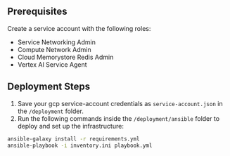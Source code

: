 ## Prerequisites

Create a service account with the following roles:
- Service Networking Admin
- Compute Network Admin
- Cloud Memorystore Redis Admin
- Vertex AI Service Agent

## Deployment Steps

1. Save your gcp service-account credentials as `service-account.json` in the `/deployment` folder.
2. Run the following commands inside the `/deployment/ansible` folder to deploy and set up the infrastructure:

```bash
ansible-galaxy install -r requirements.yml
ansible-playbook -i inventory.ini playbook.yml
```